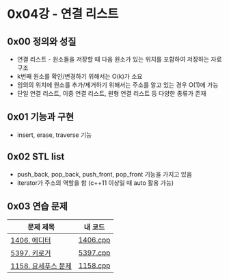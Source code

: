 # 0x04강 - 연결 리스트

## 0x00 정의와 성질

- 연결 리스트 - 원소들을 저장할 때 다음 원소가 있는 위치를 포함하여 저장하는 자료구조
- k번째 원소를 확인/변경하기 위해서는 O(k)가 소요
- 임의의 위치에 원소를 추가/제거하기 위해서는 주소를 알고 있는 경우 O(1)에 가능
- 단일 연결 리스트, 이중 연결 리스트, 원형 연결 리스트 등 다양한 종류가 존재

## 0x01 기능과 구현

- insert, erase, traverse 기능

## 0x02 STL list

- push_back, pop_back, push_front, pop_front 기능을 가지고 있음
- iterator가 주소의 역할을 함 (c++11 이상일 때 auto 활용 가능)

## 0x03 연습 문제

| 문제 제목                                                   | 내 코드                                                      |
| ----------------------------------------------------------- | ------------------------------------------------------------ |
| [1406. 에디터]((https://www.acmicpc.net/problem/1406))      | [1406.cpp](https://github.com/tommya98/Beakjoon_solving/blob/main/code/1406.cpp) |
| [5397. 키로거](https://www.acmicpc.net/problem/5397)        | [5397.cpp](https://github.com/tommya98/Beakjoon_solving/blob/main/code/5397.cpp) |
| [1158. 요세푸스 문제](https://www.acmicpc.net/problem/1158) | [1158.cpp](https://github.com/tommya98/Beakjoon_solving/blob/main/code/1158.cpp) |

